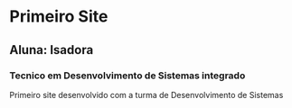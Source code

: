 # Primeiro Site
## Aluna: Isadora 
### Tecnico em  Desenvolvimento de Sistemas integrado 
Primeiro site desenvolvido com a turma de Desenvolvimento de Sistemas 
